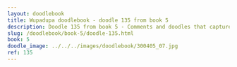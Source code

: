 ```yaml
---
layout: doodlebook
title: Wupadupa doodlebook - doodle 135 from book 5
description: Doodle 135 from book 5 - Comments and doodles that capture the essence of this event  
slug: /doodlebook/book-5/doodle-135.html
book: 5
doodle_image: ../../../images/doodlebook/300405_07.jpg
ref: 135
---	  
```

																																																																							